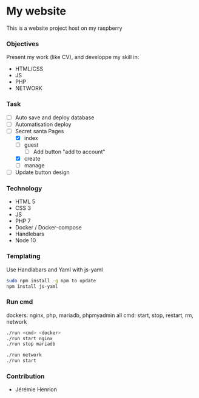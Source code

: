 # My website

This is a website project host on my raspberry

### Objectives

Present my work (like CV), and developpe my skill in:

- HTML/CSS
- JS
- PHP
- NETWORK

### Task

- [ ] Auto save and deploy database
- [ ] Automatisation deploy
- [ ] Secret santa Pages
  - [x] index
  - [ ] guest
      - [ ] Add button "add to account"
  - [x] create
  - [ ] manage
- [ ] Update button design

### Technology

- HTML 5
- CSS 3
- JS
- PHP 7
- Docker / Docker-compose
- Handlebars
- Node 10

### Templating

Use Handlabars and Yaml with js-yaml

```sh
sudo npm install -g npm to update
npm install js-yaml
```

### Run cmd

dockers: nginx, php, mariadb, phpmyadmin
all cmd: start, stop, restart, rm, network

```sh
./run <cmd> <docker> 
./run start nginx
./run stop mariadb

./run network
./run start
```

### Contribution

- Jérémie Henrion

